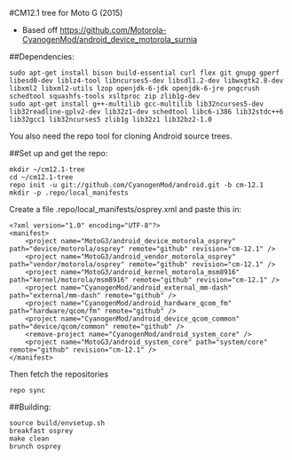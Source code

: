 #CM12.1 tree for Moto G (2015)
* Based off https://github.com/Motorola-CyanogenMod/android_device_motorola_surnia

##Dependencies:
````
sudo apt-get install bison build-essential curl flex git gnupg gperf libesd0-dev liblz4-tool libncurses5-dev libsdl1.2-dev libwxgtk2.8-dev libxml2 libxml2-utils lzop openjdk-6-jdk openjdk-6-jre pngcrush schedtool squashfs-tools xsltproc zip zlib1g-dev
sudo apt-get install g++-multilib gcc-multilib lib32ncurses5-dev lib32readline-gplv2-dev lib32z1-dev schedtool libc6-i386 lib32stdc++6 lib32gcc1 lib32ncurses5 zlib1g lib32z1 lib32bz2-1.0
````
You also need the repo tool for cloning Android source trees.

##Set up and get the repo:
````
mkdir ~/cm12.1-tree
cd ~/cm12.1-tree
repo init -u git://github.com/CyanogenMod/android.git -b cm-12.1
mkdir -p .repo/local_manifests
````

Create a file .repo/local_manifests/osprey.xml and paste this in:
````
<?xml version="1.0" encoding="UTF-8"?>
<manifest>
    <project name="MotoG3/android_device_motorola_osprey" path="device/motorola/osprey" remote="github" revision="cm-12.1" />
    <project name="MotoG3/android_vendor_motorola_osprey" path="vendor/motorola/osprey" remote="github" revision="cm-12.1" />
    <project name="MotoG3/android_kernel_motorola_msm8916" path="kernel/motorola/msm8916" remote="github" revision="cm-12.1" />
    <project name="CyanogenMod/android_external_mm-dash" path="external/mm-dash" remote="github" />
    <project name="CyanogenMod/android_hardware_qcom_fm" path="hardware/qcom/fm" remote="github" />
    <project name="CyanogenMod/android_device_qcom_common" path="device/qcom/common" remote="github" />
    <remove-project name="CyanogenMod/android_system_core" />
    <project name="MotoG3/android_system_core" path="system/core" remote="github" revision="cm-12.1" />
</manifest>
````

Then fetch the repositories
````
repo sync
````

##Building:
````
source build/envsetup.sh
breakfast osprey
make clean
brunch osprey
````
